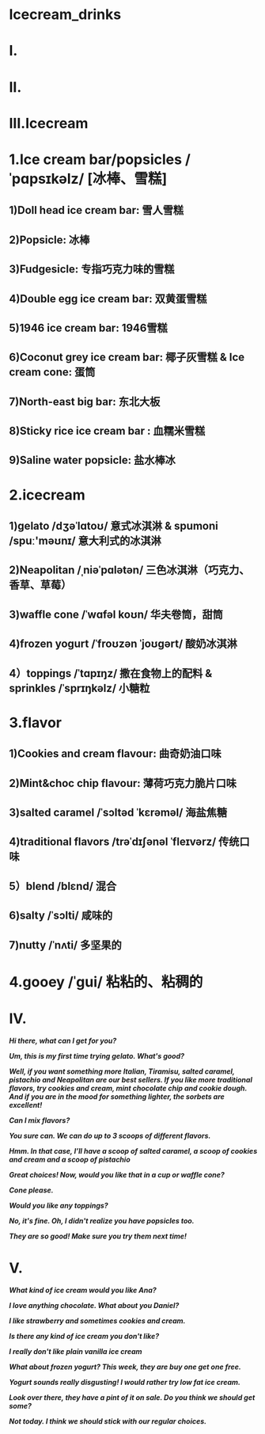 # Icecream_drinks
# I.





# II.





# III.Icecream
# 1.Ice cream bar/popsicles /ˈpɑpsɪkəlz/ [冰棒、雪糕]
## 1)Doll head ice cream bar: 雪人雪糕

## 2)Popsicle: 冰棒

## 3)Fudgesicle: 专指巧克力味的雪糕

## 4)Double egg ice cream bar: 双黄蛋雪糕

## 5)1946 ice cream bar: 1946雪糕

## 6)Coconut grey ice cream bar: 椰子灰雪糕 & Ice cream cone: 蛋筒 

## 7)North-east big bar: 东北大板

## 8)Sticky rice ice cream bar : 血糯米雪糕

## 9)Saline water popsicle: 盐水棒冰

# 2.icecream
## 1)gelato /dʒəˈlɑtoʊ/ 意式冰淇淋 & spumoni /spuː'məʊnɪ/ 意大利式的冰淇淋


## 2)Neapolitan /ˌniəˈpɑlətən/ 三色冰淇淋（巧克力、香草、草莓）

## 3)waffle cone /ˈwɑfəl koʊn/ 华夫卷筒，甜筒

## 4)frozen yogurt /ˈfroʊzən ˈjoʊgərt/ 酸奶冰淇淋

## 4）toppings /ˈtɑpɪŋz/ 撒在食物上的配料 & sprinkles /ˈsprɪŋkəlz/ 小糖粒


# 3.flavor
## 1)Cookies and cream flavour: 曲奇奶油口味

## 2)Mint&choc chip flavour: 薄荷巧克力脆片口味

## 3)salted caramel /ˈsɔltəd ˈkɛrəməl/ 海盐焦糖

## 4)traditional flavors /trəˈdɪʃənəl ˈfleɪvərz/ 传统口味

## 5）blend /blɛnd/ 混合

## 6)salty /ˈsɔlti/ 咸味的

## 7)nutty /ˈnʌti/ 多坚果的

# 4.gooey /ˈgui/ 粘粘的、粘稠的






# IV.
***Hi there, what can I get for you?***

***Um, this is my first time trying gelato. What's good?***

***Well, if you want something more Italian, Tiramisu, salted caramel, pistachio and Neapolitan are our best sellers. If you like more traditional flavors, try cookies and cream, mint chocolate chip and cookie dough. And if you are in the mood for something lighter, the sorbets are excellent!***

***Can I mix flavors?***

***You sure can. We can do up to 3 scoops of different flavors.***

***Hmm. In that case, I’ll have a scoop of salted caramel, a scoop of cookies and cream and a scoop of pistachio***

***Great choices! Now, would you like that in a cup or waffle cone?***

***Cone please.***

***Would you like any toppings?***

***No, it's fine. Oh, I didn't realize you have popsicles too.***

***They are so good! Make sure you try them next time!***






# V.
***What kind of ice cream would you like Ana?***

***I love anything chocolate. What about you Daniel?***

***I like strawberry and sometimes cookies and cream.***

***Is there any kind of ice cream you don't like?***

***I really don't like plain vanilla ice cream***

***What about frozen yogurt? This week, they are buy one get one free.***

***Yogurt sounds really disgusting! I would rather try low fat ice cream.***

***Look over there, they have a pint of it on sale. Do you think we should get some?***

***Not today. I think we should stick with our regular choices.***






